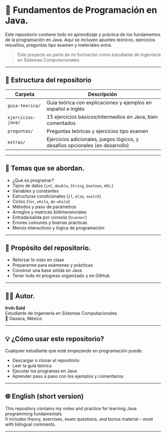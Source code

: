 # 📘 Fundamentos de Programación en Java.

Este repositorio contiene todo mi aprendizaje y práctica de los fundamentos de la programación en Java. Aquí se incluyen apuntes teóricos, ejercicios resueltos, preguntas tipo examen y materiales extra.

> Este proyecto es parte de mi formación como estudiante de Ingeniería en Sistemas Computacionales.

---

## 📁 Estructura del repositorio

| Carpeta            | Descripción |
|--------------------|-------------|
| `guia-teorica/`    | Guía teórica con explicaciones y ejemplos en español e inglés |
| `ejercicios-java/` | 15 ejercicios básicos/intermedios en Java, bien comentados |
| `preguntas/`       | Preguntas teóricas y ejercicios tipo examen |
| `extras/`          | Ejercicios adicionales, juegos lógicos, y desafíos opcionales (en desarrollo) |

---

## 🧠 Temas que se abordan.

- ¿Qué es programar?
- Tipos de datos (`int`, `double`, `String`, `boolean`, etc.)
- Variables y constantes
- Estructuras condicionales (`if`, `else`, `switch`)
- Ciclos (`for`, `while`, `do-while`)
- Métodos y paso de parámetros
- Arreglos y matrices bidimensionales
- Entrada/salida por consola (`Scanner`)
- Errores comunes y buenas prácticas
- Menús interactivos y lógica de programación

---

## 🚀 Propósito del repositorio.

- Reforzar lo visto en clase  
- Prepararme para exámenes y prácticas  
- Construir una base sólida en Java  
- Tener todo mi progreso organizado y en GitHub

---

## 🧑‍💻 Autor.

**Irvin Said**  
Estudiante de Ingeniería en Sistemas Computacionales  
📍 Oaxaca, México

---

## 💡 ¿Cómo usar este repositorio?

Cualquier estudiante que esté empezando en programación puede:

- Descargar o clonar el repositorio  
- Leer la guía teórica  
- Ejecutar los programas en Java  
- Aprender paso a paso con los ejemplos y comentarios

---

## 🌐 English (short version)

This repository contains my notes and practice for learning Java programming fundamentals.  
It includes theory, exercises, exam questions, and bonus material – most with bilingual comments.

---

